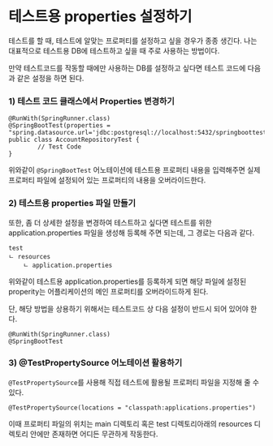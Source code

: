 # 테스트용 properties 설정하기

테스트를 할 때, 테스트에 알맞는 프로퍼티를 설정하고 싶을 경우가 종종 생긴다. 나는 대표적으로 테스트용 DB에 테스트하고 싶을 때 주로 사용하는 방법이다.

만약 테스트코드를 작동할 때에만 사용하는 DB를 설정하고 싶다면 테스트 코드에 다음과 같은 설정을 하면 된다. 

### 1) 테스트 코드 클래스에서 Properties 변경하기

    @RunWith(SpringRunner.class)
    @SpringBootTest(properties = "spring.datasource.url='jdbc:postgresql://localhost:5432/springboottestdb'")
    public class AccountRepositoryTest {
            // Test Code
    }    

위와같이 `@SpringBootTest` 어노테이션에 테스트용 프로퍼티 내용을 입력해주면 실제 프로퍼티 파일에 설정되어 있는 프로퍼티의 내용을 오버라이드한다.


### 2) 테스트용 properties 파일 만들기
또한, 좀 더 상세한 설정을 변경하여 테스트하고 싶다면 테스트를 위한 application.properties 파일을 생성해 등록해 주면 되는데, 그 경로는 다음과 같다.

    test
    ㄴ resources
        ㄴ application.properties

위와같이 테스트용 application.properties를 등록하게 되면 해당 파일에 설정된 properity는 어플리케이션의 메인 프로퍼티를 오버라이드하게 된다. 

단, 해당 방법을 상용하기 위해서는 테스트코드 상 다음 설정이 반드시 되어 있어야 한다.

    @RunWith(SpringRunner.class)
    @SpringBootTest

### 3) @TestPropertySource 어노테이션 활용하기

`@TestPropertySource`를 사용해 직접 테스트에 활용될 프로퍼티 파일을 지정해 줄 수 있다.

    @TestPropertySource(locations = "classpath:applications.properties")

이때 프로퍼티 파일의 위치는 main 디렉토리 혹은 test 디렉토리아래의 resources 디렉토리 안에만 존재하면 어디든 무관하게 작동한다.


